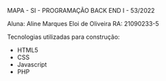 MAPA - SI - PROGRAMAÇÃO BACK END I - 53/2022

Aluna: Aline Marques Eloi de Oliveira 
RA: 21090233-5

Tecnologias utilizadas para construção:
- HTML5 
- CSS
- Javascript
- PHP
